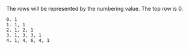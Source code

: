 The rows will be represented by the numbering value. The top row is 0.

```
0. 1
1. 1, 1
2. 1, 2, 1
3. 1, 3, 3, 1
4. 1, 4, 6, 4, 1
```
